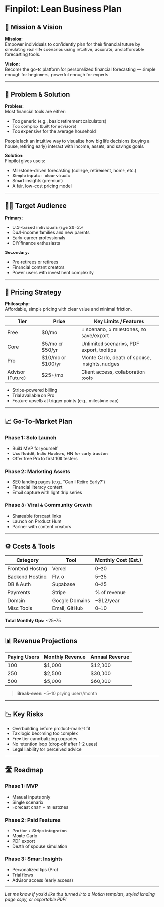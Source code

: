 # Finpilot: Lean Business Plan

## 🎯 Mission & Vision

**Mission:**  
Empower individuals to confidently plan for their financial future by simulating real-life scenarios using intuitive, accurate, and affordable forecasting tools.

**Vision:**  
Become the go-to platform for personalized financial forecasting — simple enough for beginners, powerful enough for experts.

---

## 🧩 Problem & Solution

**Problem:**  
Most financial tools are either:

- Too generic (e.g., basic retirement calculators)
- Too complex (built for advisors)
- Too expensive for the average household

People lack an intuitive way to visualize how big life decisions (buying a house, retiring early) interact with income, assets, and savings goals.

**Solution:**  
Finpilot gives users:

- Milestone-driven forecasting (college, retirement, home, etc.)
- Simple inputs + clear visuals
- Smart insights (premium)
- A fair, low-cost pricing model

---

## 🧑‍💻 Target Audience

**Primary:**

- U.S.-based individuals (age 28–55)
- Dual-income families and new parents
- Early-career professionals
- DIY finance enthusiasts

**Secondary:**

- Pre-retirees or retirees
- Financial content creators
- Power users with investment complexity

---

## 💸 Pricing Strategy

**Philosophy:**  
Affordable, simple pricing with clear value and minimal friction.

| Tier             | Price             | Key Limits / Features                          |
| ---------------- | ----------------- | ---------------------------------------------- |
| Free             | $0/mo             | 1 scenario, 5 milestones, no save/export       |
| Core             | $5/mo or $50/yr   | Unlimited scenarios, PDF export, tooltips      |
| Pro              | $10/mo or $100/yr | Monte Carlo, death of spouse, insights, nudges |
| Advisor (Future) | $25+/mo           | Client access, collaboration tools             |

- Stripe-powered billing
- Trial available on Pro
- Feature upsells at trigger points (e.g., milestone cap)

---

## 📈 Go-To-Market Plan

### Phase 1: Solo Launch

- Build MVP for yourself
- Use Reddit, Indie Hackers, HN for early traction
- Offer free Pro to first 100 testers

### Phase 2: Marketing Assets

- SEO landing pages (e.g., “Can I Retire Early?”)
- Financial literacy content
- Email capture with light drip series

### Phase 3: Viral & Community Growth

- Shareable forecast links
- Launch on Product Hunt
- Partner with content creators

---

## ⚙️ Costs & Tools

| Category         | Tool           | Monthly Cost (Est.) |
| ---------------- | -------------- | ------------------- |
| Frontend Hosting | Vercel         | $0–$20              |
| Backend Hosting  | Fly.io         | $5–$25              |
| DB & Auth        | Supabase       | $0–$25              |
| Payments         | Stripe         | % of revenue        |
| Domain           | Google Domains | ~$12/year           |
| Misc Tools       | Email, GitHub  | $0–$10              |

**Total Monthly Ops:** ~$25–$75

---

## 📊 Revenue Projections

| Paying Users | Monthly Revenue | Annual Revenue |
| ------------ | --------------- | -------------- |
| 100          | $1,000          | $12,000        |
| 250          | $2,500          | $30,000        |
| 500          | $5,000          | $60,000        |

> **Break-even**: ~5–10 paying users/month

---

## 📉 Key Risks

- Overbuilding before product-market fit
- Tax logic becoming too complex
- Free tier cannibalizing upgrades
- No retention loop (drop-off after 1–2 uses)
- Legal liability for perceived advice

---

## 🛣️ Roadmap

### Phase 1: MVP

- Manual inputs only
- Single scenario
- Forecast chart + milestones

### Phase 2: Paid Features

- Pro tier + Stripe integration
- Monte Carlo
- PDF export
- Death of spouse simulation

### Phase 3: Smart Insights

- Personalized tips (Pro)
- Trial flows
- Advisor access (early access)

---

_Let me know if you'd like this turned into a Notion template, styled landing page copy, or exportable PDF!_
